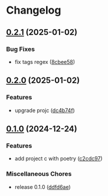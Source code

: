 # Changelog

## [0.2.1](https://github.com/ash-murphy-colibri/aws-analytics-lab-pdk-poc3/compare/projC@v0.2.0...projC@v0.2.1) (2025-01-02)


### Bug Fixes

* fix tags regex ([8cbee58](https://github.com/ash-murphy-colibri/aws-analytics-lab-pdk-poc3/commit/8cbee58f9b2a33f7b926493e6e24d78a3a046624))

## [0.2.0](https://github.com/ash-murphy-colibri/aws-analytics-lab-pdk-poc3/compare/projC-v0.1.0...projC@v0.2.0) (2025-01-02)


### Features

* upgrade projc ([dc4b74f](https://github.com/ash-murphy-colibri/aws-analytics-lab-pdk-poc3/commit/dc4b74f97d5af99bce9314117445a253dd09ac51))

## [0.1.0](https://github.com/McK-Internal/aws-analytics-lab-pdk-poc2/compare/projC-v0.1.0...projC@v0.1.0) (2024-12-24)


### Features

* add project c with poetry ([c2cdc97](https://github.com/McK-Internal/aws-analytics-lab-pdk-poc2/commit/c2cdc97dd34efd0fb3097a8a8ad845dc41c58a6d))


### Miscellaneous Chores

* release 0.1.0 ([ddfd6ae](https://github.com/McK-Internal/aws-analytics-lab-pdk-poc2/commit/ddfd6ae03682a716c57240fe10c961ea8be07a78))
